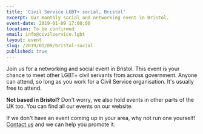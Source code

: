 ```yaml
---
title: 'Civil Service LGBT+ social, Bristol'
excerpt: Our monthly social and networking event in Bristol.
event-date: 2019-01-09 17:00:00
location: To be confirmed
email: info@civilservice.lgbt
layout: event
slug: /2019/01/09/bristol-social
published: true
---
```

Join us for a networking and social event in Bristol. This event is your chance to meet other LGBT+ civil servants from across government. Anyone can attend, so long as you work for a Civil Service organisation. It's usually free to attend.

**Not based in Bristol?** Don't worry, we also hold events in other parts of the UK too. You can find all our events on our website.

If we don't have an event coming up in your area, why not run one yourself! [Contact us](/about/contact-us/) and we can help you promote it.
